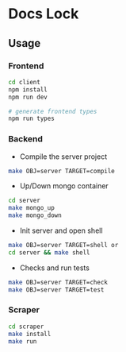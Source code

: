 # Docs Lock


## Usage
### Frontend
```bash
cd client
npm install
npm run dev

# generate frontend types
npm run types
```

### Backend

- Compile the server project
```bash
make OBJ=server TARGET=compile
```

- Up/Down mongo container
```bash
cd server
make mongo_up
make mongo_down
```

- Init server and open shell
```bash
make OBJ=server TARGET=shell or 
cd server && make shell
```

- Checks and run tests
```bash
make OBJ=server TARGET=check
make OBJ=server TARGET=test
```

### Scraper
```bash
cd scraper
make install
make run
```
